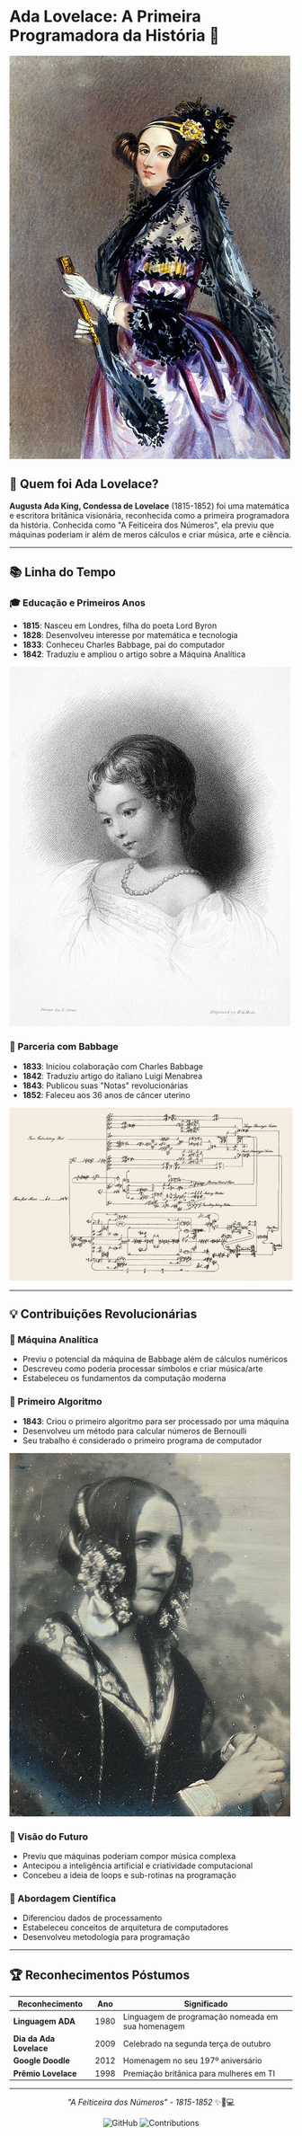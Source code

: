 # Ada Lovelace: A Primeira Programadora da História 💫

![Ada Lovelace Portrait](ada_lovelace_1.jpg)

## 👑 Quem foi Ada Lovelace?

**Augusta Ada King, Condessa de Lovelace** (1815-1852) foi uma matemática e escritora britânica visionária, reconhecida como a primeira programadora da história. Conhecida como "A Feiticeira dos Números", ela previu que máquinas poderiam ir além de meros cálculos e criar música, arte e ciência.

---

## 📚 Linha do Tempo

### 🎓 Educação e Primeiros Anos
- **1815**: Nasceu em Londres, filha do poeta Lord Byron
- **1828**: Desenvolveu interesse por matemática e tecnologia
- **1833**: Conheceu Charles Babbage, pai do computador
- **1842**: Traduziu e ampliou o artigo sobre a Máquina Analítica

![Young Ada Lovelace](ada_lovelace_3.jpg)

### 🔬 Parceria com Babbage
- **1833**: Iniciou colaboração com Charles Babbage
- **1842**: Traduziu artigo do italiano Luigi Menabrea
- **1843**: Publicou suas "Notas" revolucionárias
- **1852**: Faleceu aos 36 anos de câncer uterino

![Ada Lovelace Diagram](ada_lovelace_6.png)

---

## 💡 Contribuições Revolucionárias

### 🔧 Máquina Analítica
- Previu o potencial da máquina de Babbage além de cálculos numéricos
- Descreveu como poderia processar símbolos e criar música/arte
- Estabeleceu os fundamentos da computação moderna

### 📝 Primeiro Algoritmo
- **1843**: Criou o primeiro algoritmo para ser processado por uma máquina
- Desenvolveu um método para calcular números de Bernoulli
- Seu trabalho é considerado o primeiro programa de computador

![Ada's Notes](ada_lovelace_2.png)

### 🔮 Visão do Futuro
- Previu que máquinas poderiam compor música complexa
- Antecipou a inteligência artificial e criatividade computacional
- Concebeu a ideia de loops e sub-rotinas na programação

### 🧠 Abordagem Científica
- Diferenciou dados de processamento
- Estabeleceu conceitos de arquitetura de computadores
- Desenvolveu metodologia para programação

---

## 🏆 Reconhecimentos Póstumos

| Reconhecimento | Ano | Significado |
|----------------|-----|-------------|
| **Linguagem ADA** | 1980 | Linguagem de programação nomeada em sua homenagem |
| **Dia da Ada Lovelace** | 2009 | Celebrado na segunda terça de outubro |
| **Google Doodle** | 2012 | Homenagem no seu 197º aniversário |
| **Prêmio Lovelace** | 1998 | Premiação britânica para mulheres em TI |

---

<div align="center">

*"A Feiticeira dos Números" - 1815-1852* ✨🔢💻

</div>

<div align="center">

![GitHub](https://img.shields.io/badge/Ada_Lovelace-Pioneira-purple?style=for-the-badge)
![Contributions](https://img.shields.io/badge/Programação-Origem-pink?style=for-the-badge)

</div>
